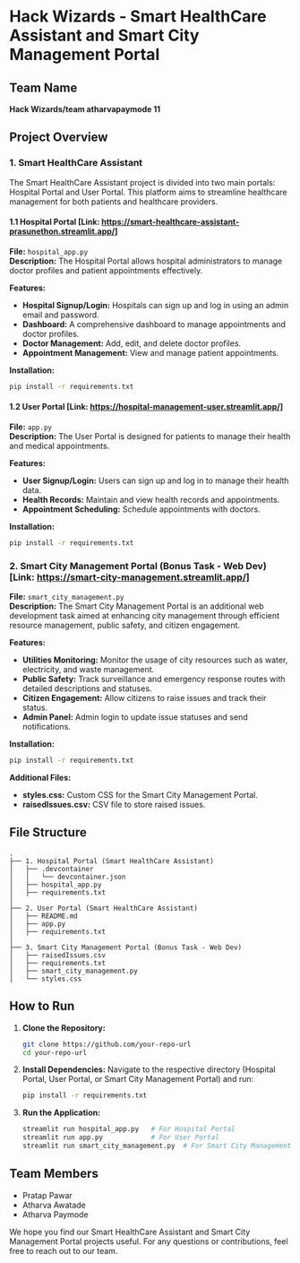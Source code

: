 # Hack Wizards - Smart HealthCare Assistant and Smart City Management Portal

## Team Name
**Hack Wizards/team atharvapaymode 11**

## Project Overview

### 1. Smart HealthCare Assistant 

The Smart HealthCare Assistant project is divided into two main portals: Hospital Portal and User Portal. This platform aims to streamline healthcare management for both patients and healthcare providers.

#### 1.1 Hospital Portal [Link: https://smart-healthcare-assistant-prasunethon.streamlit.app/]

**File:** `hospital_app.py`  
**Description:** The Hospital Portal allows hospital administrators to manage doctor profiles and patient appointments effectively.

**Features:**
- **Hospital Signup/Login:** Hospitals can sign up and log in using an admin email and password.
- **Dashboard:** A comprehensive dashboard to manage appointments and doctor profiles.
- **Doctor Management:** Add, edit, and delete doctor profiles.
- **Appointment Management:** View and manage patient appointments.

**Installation:**
```sh
pip install -r requirements.txt
```

#### 1.2 User Portal [Link: https://hospital-management-user.streamlit.app/]

**File:** `app.py`  
**Description:** The User Portal is designed for patients to manage their health and medical appointments.

**Features:**
- **User Signup/Login:** Users can sign up and log in to manage their health data.
- **Health Records:** Maintain and view health records and appointments.
- **Appointment Scheduling:** Schedule appointments with doctors.

**Installation:**
```sh
pip install -r requirements.txt
```

### 2. Smart City Management Portal (Bonus Task - Web Dev) [Link: https://smart-city-management.streamlit.app/]

**File:** `smart_city_management.py`  
**Description:** The Smart City Management Portal is an additional web development task aimed at enhancing city management through efficient resource management, public safety, and citizen engagement.

**Features:**
- **Utilities Monitoring:** Monitor the usage of city resources such as water, electricity, and waste management.
- **Public Safety:** Track surveillance and emergency response routes with detailed descriptions and statuses.
- **Citizen Engagement:** Allow citizens to raise issues and track their status.
- **Admin Panel:** Admin login to update issue statuses and send notifications.

**Installation:**
```sh
pip install -r requirements.txt
```

**Additional Files:**
- **styles.css:** Custom CSS for the Smart City Management Portal.
- **raisedIssues.csv:** CSV file to store raised issues.

## File Structure

```
.
├── 1. Hospital Portal (Smart HealthCare Assistant)
│   ├── .devcontainer
│   │   └── devcontainer.json
│   ├── hospital_app.py
│   ├── requirements.txt
│
├── 2. User Portal (Smart HealthCare Assistant)
│   ├── README.md
│   ├── app.py
│   ├── requirements.txt
│
├── 3. Smart City Management Portal (Bonus Task - Web Dev)
│   ├── raisedIssues.csv
│   ├── requirements.txt
│   ├── smart_city_management.py
│   └── styles.css
```

## How to Run

1. **Clone the Repository:**
   ```sh
   git clone https://github.com/your-repo-url
   cd your-repo-url
   ```

2. **Install Dependencies:**
   Navigate to the respective directory (Hospital Portal, User Portal, or Smart City Management Portal) and run:
   ```sh
   pip install -r requirements.txt
   ```

3. **Run the Application:**
   ```sh
   streamlit run hospital_app.py   # For Hospital Portal
   streamlit run app.py            # For User Portal
   streamlit run smart_city_management.py  # For Smart City Management Portal
   ```

## Team Members
- Pratap Pawar
- Atharva Awatade
- Atharva Paymode

We hope you find our Smart HealthCare Assistant and Smart City Management Portal projects useful. For any questions or contributions, feel free to reach out to our team.
